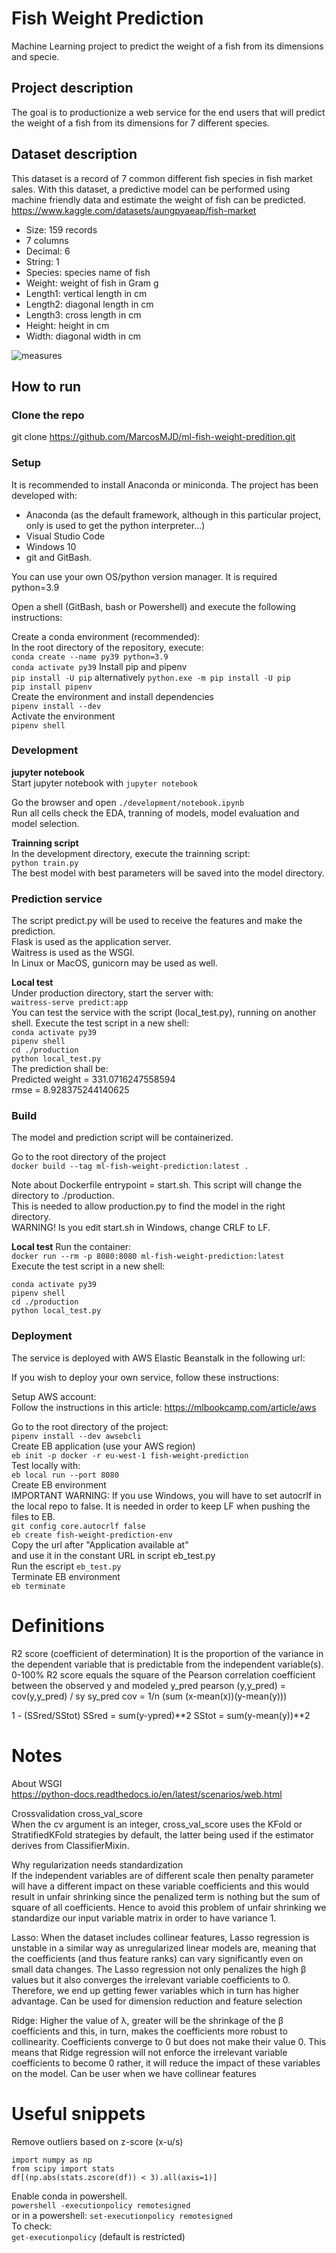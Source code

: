 # Fish Weight Prediction

Machine Learning project to predict the weight of a fish from its dimensions and specie.

## Project description

The goal is to productionize a web service for the end users that will predict the weight of a fish from its dimensions for 7 different species.

## Dataset description
This dataset is a record of 7 common different fish species in fish market sales. With this dataset, a predictive model can be performed using machine friendly data and estimate the weight of fish can be predicted.
https://www.kaggle.com/datasets/aungpyaeap/fish-market

- Size: 159 records
- 7 columns
- Decimal: 6
- String: 1
- Species: species name of fish
- Weight: weight of fish in Gram g
- Length1: vertical length in cm
- Length2: diagonal length in cm
- Length3: cross length in cm
- Height: height in cm
- Width: diagonal width in cm

 ![measures](/assets/measure.gif)

## How to run

### Clone the repo

git clone https://github.com/MarcosMJD/ml-fish-weight-predition.git

### Setup
It is recommended to install Anaconda or miniconda. The project has been developed with:
- Anaconda (as the default framework, although in this particular project, only is used to get the python interpreter...)  
- Visual Studio Code  
- Windows 10  
- git and GitBash.  

You can use your own OS/python version manager. It is required python=3.9  

Open a shell (GitBash, bash or Powershell) and execute the following instructions:

Create a conda environment (recommended):  
In the root directory of the repository, execute:  
`conda create --name py39 python=3.9`  
`conda activate py39` 
Install pip and pipenv  
`pip install -U pip` alternatively `python.exe -m pip install -U pip`  
`pip install pipenv`     
Create the environment and install dependencies    
`pipenv install --dev`  
Activate the environment  
`pipenv shell`    

### Development  

**jupyter notebook**  
Start jupyter notebook with
`jupyter notebook`  

Go the browser and open `./development/notebook.ipynb`   
Run all cells check the EDA, tranning of models, model evaluation and model selection.    

**Trainning script**  
In the development directory, execute the trainning script:  
`python train.py`  
The best model with best parameters will be saved into the model directory.  

### Prediction service  
The script predict.py will be used to receive the features and make the prediction.  
Flask is used as the application server.   
Waitress is used as the WSGI.  
In Linux or MacOS, gunicorn may be used as well.    

**Local test**  
Under production directory, start the server with:  
`waitress-serve predict:app`  
You can test the service with the script (local_test.py), running on another shell.
Execute the test script in a new shell:  
`conda activate py39`  
`pipenv shell`  
`cd ./production`  
`python local_test.py`  
The prediction shall be:  
Predicted weight = 331.0716247558594  
rmse = 8.928375244140625  

### Build
The model and prediction script will be containerized.  

Go to the root directory of the project  
`docker build --tag ml-fish-weight-prediction:latest .`   

Note about Dockerfile
entrypoint = start.sh. This script will change the directory to ./production.  
This is needed to allow production.py to find the model in the right directory.  
WARNING! Is you edit start.sh in Windows, change CRLF to LF.  

**Local test**
Run the container:  
`docker run --rm -p 8080:8080 ml-fish-weight-prediction:latest`  
Execute the test script in a new shell:  

`conda activate py39`  
`pipenv shell`  
`cd ./production`  
`python local_test.py`

### Deployment

The service is deployed with AWS Elastic Beanstalk in the following url:

If you wish to deploy your own service, follow these instructions:  

Setup AWS account:  
Follow the instructions in this article: https://mlbookcamp.com/article/aws  

Go to the root directory of the project:    
`pipenv install --dev awsebcli`  
Create EB application (use your AWS region)  
`eb init -p docker -r eu-west-1 fish-weight-prediction`    
Test locally with:   
`eb local run --port 8080`  
Create EB environment  
IMPORTANT WARNING: If you use Windows, you will have to set autocrlf in the local repo to false. It is needed in order to keep LF when pushing the files to EB.  
`git config core.autocrlf false`  
`eb create fish-weight-prediction-env`  
Copy the url after "Application available at"  
and use it in the constant URL in script eb_test.py  
Run the escript `eb_test.py`  
Terminate EB environment  
`eb terminate`   

# Definitions

R2 score (coefficient of determination)
  It is the proportion of the variance in the dependent variable that is predictable from the independent variable(s).
0-100%
R2 score equals the square of the Pearson correlation coefficient between the observed y and modeled y_pred
pearson (y,y_pred) = cov(y,y_pred) / sy sy_pred
cov = 1/n (sum (x-mean(x))(y-mean(y)))

1 - (SSred/SStot)
SSred = sum(y-ypred)**2
SStot = sum(y-mean(y))**2

# Notes

About WSGI  
https://python-docs.readthedocs.io/en/latest/scenarios/web.html

Crossvalidation cross_val_score  
When the cv argument is an integer, cross_val_score uses the KFold or StratifiedKFold strategies by default, the latter being used if the estimator derives from ClassifierMixin.

Why regularization needs standardization  
If the independent variables are of different scale then penalty parameter will have a different impact on these variable coefficients and this would result in unfair shrinking since the penalized term is nothing but the sum of square of all coefficients. Hence to avoid this problem of unfair shrinking we standardize our input variable matrix in order to have variance 1.

Lasso: 
When the dataset includes collinear features, Lasso regression is unstable in a similar way as unregularized linear models are, meaning that the coefficients (and thus feature ranks) can vary significantly even on small data changes.
The Lasso regression not only penalizes the high β values but it also converges the irrelevant variable coefficients to 0. Therefore, we end up getting fewer variables which in turn has higher advantage.
Can be used for dimension reduction and feature selection

Ridge:
Higher the value of λ, greater will be the shrinkage of the β coefficients and this, in turn, makes the coefficients more robust to collinearity. Coefficients converge to 0 but does not make their value 0. This means that Ridge regression will not enforce the irrelevant variable coefficients to become 0 rather, it will reduce the impact of these variables on the model.
Can be user when we have collinear features

# Useful snippets

Remove outliers based on z-score (x-u/s)  

```
import numpy as np  
from scipy import stats
df[(np.abs(stats.zscore(df)) < 3).all(axis=1)]
```

Enable conda in powershell.  
`powershell -executionpolicy remotesigned`  
or in a powershell: `set-executionpolicy remotesigned`  
To check:  
`get-executionpolicy` (default is restricted)  